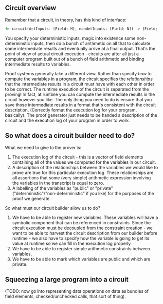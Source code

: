 ## Circuit overview

Remember that a circuit, in theory, has this kind of interface:

```rust
fn circuit(detInputs: [Field; M], nondetInputs: [Field; N]) -> [Field; O];
```

You specify your deterministic inputs, magic into existence some
non-determinstic inputs, then do a bunch of arithmetic on all that to calculate
some intermediate results and eventually arrive at a final output. That's the
point of view of actual circuit execution - circuits are after all just a
computer program built out of a bunch of field arithmetic and binding
intermediate results to variables.

Proof systems generally take a different view. Rather than specify *how* to
compute the variables in a program, the circuit specifies the *relationships*
that the intermediate results in a circuit must have with each other in order to
be correct. The runtime execution of the circuit is separated from the proving!
In fact, at runtime you can compute the intermediate results in the circuit
however you like. The only thing you need to do is ensure that you save those
intermediate results in a format that's consistent with the circuit description.
(Correctly format the execution log for your program, basically). The proof
generator just needs to be handed a description of the circuit and the execution
log of your program in order to work.

## So what does a circuit builder need to do?

What we need to give to the prover is:

1. The execution log of the circuit - this is a vector of field elements
   containing all of the values we computed for the variables in our circuit.
2. A description of the relationships between the variables we would like to
   prove are true for this particular execution log. These relationships are all
   assertions that some (very simple) arithmetic expression involving the
   variables in the transcript is equal to zero.
3. A labelling of the variables as "public" or "private"
   ("deterministic"/"non-deterministic" if you like) for the purposes of the
   proof we generate.

So what must our circuit builder allow us to do?

1. We have to be able to register new variables. These variables will have a
   symbolic component that can be referenced in constraints. Since the circuit
   execution must be decoupled from the constraint creation - we want to be able
   to harvest the circuit description from our builder before runtime - we also
   have to specify how the variable is going to get its value at runtime so we
   can fill in the execution log properly.
2. We have to be able to register simple arithmetic constraints between
   variables.
3. We have to be able to mark which variables are public and which are private.

## Squeezing a large program into a circuit

(TODO: now go into representing data operations on data as bundles of field
elements, checked/unchecked calls, that sort of thing).
